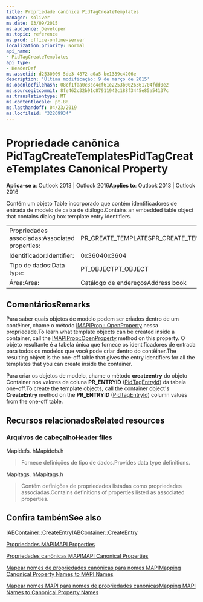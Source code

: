 ```yaml
---
title: Propriedade canônica PidTagCreateTemplates
manager: soliver
ms.date: 03/09/2015
ms.audience: Developer
ms.topic: reference
ms.prod: office-online-server
localization_priority: Normal
api_name:
- PidTagCreateTemplates
api_type:
- HeaderDef
ms.assetid: d2530009-5de3-4872-a0a5-be1389c4206e
description: 'Última modificação: 9 de março de 2015'
ms.openlocfilehash: 08cf1faa0c3cc4cf61e2253b0026361704fdd0e2
ms.sourcegitcommit: 8fe462c32b91c87911942c188f3445e85a54137c
ms.translationtype: MT
ms.contentlocale: pt-BR
ms.lasthandoff: 04/23/2019
ms.locfileid: "32269934"
---
```

# <a name="pidtagcreatetemplates-canonical-property"></a><span data-ttu-id="29fd7-103">Propriedade canônica PidTagCreateTemplates</span><span class="sxs-lookup"><span data-stu-id="29fd7-103">PidTagCreateTemplates Canonical Property</span></span>

  
  
<span data-ttu-id="29fd7-104">**Aplica-se a**: Outlook 2013 | Outlook 2016</span><span class="sxs-lookup"><span data-stu-id="29fd7-104">**Applies to**: Outlook 2013 | Outlook 2016</span></span> 
  
<span data-ttu-id="29fd7-105">Contém um objeto Table incorporado que contém identificadores de entrada de modelo de caixa de diálogo.</span><span class="sxs-lookup"><span data-stu-id="29fd7-105">Contains an embedded table object that contains dialog box template entry identifiers.</span></span> 
  
|||
|:-----|:-----|
|<span data-ttu-id="29fd7-106">Propriedades associadas:</span><span class="sxs-lookup"><span data-stu-id="29fd7-106">Associated properties:</span></span>  <br/> |<span data-ttu-id="29fd7-107">PR_CREATE_TEMPLATES</span><span class="sxs-lookup"><span data-stu-id="29fd7-107">PR_CREATE_TEMPLATES</span></span>  <br/> |
|<span data-ttu-id="29fd7-108">Identificador:</span><span class="sxs-lookup"><span data-stu-id="29fd7-108">Identifier:</span></span>  <br/> |<span data-ttu-id="29fd7-109">0x3604</span><span class="sxs-lookup"><span data-stu-id="29fd7-109">0x3604</span></span>  <br/> |
|<span data-ttu-id="29fd7-110">Tipo de dados:</span><span class="sxs-lookup"><span data-stu-id="29fd7-110">Data type:</span></span>  <br/> |<span data-ttu-id="29fd7-111">PT_OBJECT</span><span class="sxs-lookup"><span data-stu-id="29fd7-111">PT_OBJECT</span></span>  <br/> |
|<span data-ttu-id="29fd7-112">Área:</span><span class="sxs-lookup"><span data-stu-id="29fd7-112">Area:</span></span>  <br/> |<span data-ttu-id="29fd7-113">Catálogo de endereços</span><span class="sxs-lookup"><span data-stu-id="29fd7-113">Address book</span></span>  <br/> |
   
## <a name="remarks"></a><span data-ttu-id="29fd7-114">Comentários</span><span class="sxs-lookup"><span data-stu-id="29fd7-114">Remarks</span></span>

<span data-ttu-id="29fd7-115">Para saber quais objetos de modelo podem ser criados dentro de um contêiner, chame o método [IMAPIProp:: OpenProperty](imapiprop-openproperty.md) nessa propriedade.</span><span class="sxs-lookup"><span data-stu-id="29fd7-115">To learn what template objects can be created inside a container, call the [IMAPIProp::OpenProperty](imapiprop-openproperty.md) method on this property.</span></span> <span data-ttu-id="29fd7-116">O objeto resultante é a tabela única que fornece os identificadores de entrada para todos os modelos que você pode criar dentro do contêiner.</span><span class="sxs-lookup"><span data-stu-id="29fd7-116">The resulting object is the one-off table that gives the entry identifiers for all the templates that you can create inside the container.</span></span> 
  
<span data-ttu-id="29fd7-117">Para criar os objetos de modelo, chame o método **createentry** do objeto Container nos valores de coluna **PR_ENTRYID** ([PidTagEntryId](pidtagentryid-canonical-property.md)) da tabela one-off.</span><span class="sxs-lookup"><span data-stu-id="29fd7-117">To create the template objects, call the container object's **CreateEntry** method on the **PR_ENTRYID** ([PidTagEntryId](pidtagentryid-canonical-property.md)) column values from the one-off table.</span></span>
  
## <a name="related-resources"></a><span data-ttu-id="29fd7-118">Recursos relacionados</span><span class="sxs-lookup"><span data-stu-id="29fd7-118">Related resources</span></span>

### <a name="header-files"></a><span data-ttu-id="29fd7-119">Arquivos de cabeçalho</span><span class="sxs-lookup"><span data-stu-id="29fd7-119">Header files</span></span>

<span data-ttu-id="29fd7-120">Mapidefs. h</span><span class="sxs-lookup"><span data-stu-id="29fd7-120">Mapidefs.h</span></span>
  
> <span data-ttu-id="29fd7-121">Fornece definições de tipo de dados.</span><span class="sxs-lookup"><span data-stu-id="29fd7-121">Provides data type definitions.</span></span>
    
<span data-ttu-id="29fd7-122">Mapitags. h</span><span class="sxs-lookup"><span data-stu-id="29fd7-122">Mapitags.h</span></span>
  
> <span data-ttu-id="29fd7-123">Contém definições de propriedades listadas como propriedades associadas.</span><span class="sxs-lookup"><span data-stu-id="29fd7-123">Contains definitions of properties listed as associated properties.</span></span>
    
## <a name="see-also"></a><span data-ttu-id="29fd7-124">Confira também</span><span class="sxs-lookup"><span data-stu-id="29fd7-124">See also</span></span>



[<span data-ttu-id="29fd7-125">IABContainer::CreateEntry</span><span class="sxs-lookup"><span data-stu-id="29fd7-125">IABContainer::CreateEntry</span></span>](iabcontainer-createentry.md)


[<span data-ttu-id="29fd7-126">Propriedades MAPI</span><span class="sxs-lookup"><span data-stu-id="29fd7-126">MAPI Properties</span></span>](mapi-properties.md)
  
[<span data-ttu-id="29fd7-127">Propriedades canônicas MAPI</span><span class="sxs-lookup"><span data-stu-id="29fd7-127">MAPI Canonical Properties</span></span>](mapi-canonical-properties.md)
  
[<span data-ttu-id="29fd7-128">Mapear nomes de propriedades canônicas para nomes MAPI</span><span class="sxs-lookup"><span data-stu-id="29fd7-128">Mapping Canonical Property Names to MAPI Names</span></span>](mapping-canonical-property-names-to-mapi-names.md)
  
[<span data-ttu-id="29fd7-129">Mapear nomes MAPI para nomes de propriedades canônicas</span><span class="sxs-lookup"><span data-stu-id="29fd7-129">Mapping MAPI Names to Canonical Property Names</span></span>](mapping-mapi-names-to-canonical-property-names.md)

